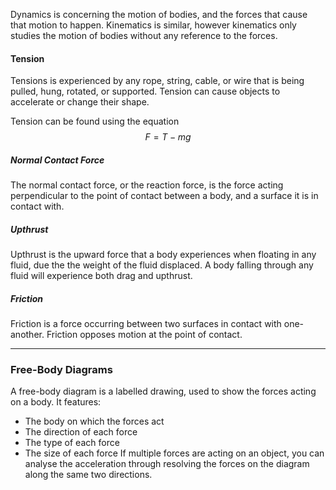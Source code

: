 Dynamics is concerning the motion of bodies, and the forces that cause that motion to happen. Kinematics is similar, however kinematics only studies the motion of bodies without any reference to the forces.
#### Tension
Tensions is experienced by any rope, string, cable, or wire that is being pulled, hung, rotated, or supported.
Tension can cause objects to accelerate or change their shape.

Tension can be found using the equation
$$F=T-mg$$
##### Normal Contact Force
The normal contact force, or the reaction force, is the force acting perpendicular to the point of contact between a body, and a surface it is in contact with.
##### Upthrust
Upthrust is the upward force that a body experiences when floating in any fluid, due the the weight of the fluid displaced.
A body falling through any fluid will experience both drag and upthrust.
##### Friction
Friction is a force occurring between two surfaces in contact with one-another. Friction opposes motion at the point of contact.
___
### Free-Body Diagrams
A free-body diagram is a labelled drawing, used to show the forces acting on a body.
It features:
- The body on which the forces act
- The direction of each force
- The type of each force
- The size of each force
If multiple forces are acting on an object, you can analyse the acceleration through resolving the forces on the diagram along the same two directions.

